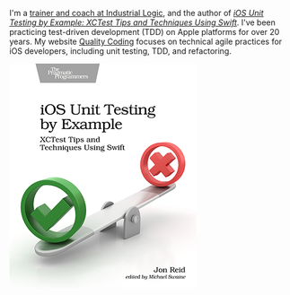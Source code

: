 I'm a [trainer and coach at Industrial Logic](https://www.industriallogic.com/people/jon/), and
the author of _[iOS Unit Testing by Example: XCTest Tips and Techniques Using Swift]([https://pragprog.com/titles/jrlegios/](https://iosunittestingbyexample.com))_.
I've been practicing test-driven development (TDD) on Apple platforms for over 20 years.
My website [Quality Coding](https://qualitycoding.org) focuses on technical agile practices for iOS developers, including unit testing, TDD, and refactoring.

![book cover](https://raw.githubusercontent.com/jonreid/jonreid/master/ios-unit-testing-by-example-cover.png)
